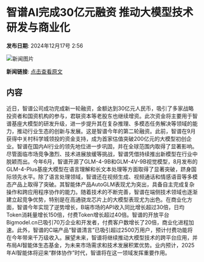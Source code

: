 # 智谱AI完成30亿元融资 推动大模型技术研发与商业化

**发布日期**: 2024年12月17号 2:56

![新闻图片](https://pic.chinaz.com/picmap/202406051435016830_1.jpg)

**新闻链接**: [点击查看原文](https://www.aibase.com/zh/news/14017)

## 内容

近日，智谱公司成功完成新一轮融资，金额达到30亿元人民币，吸引了多家战略投资者和国资机构的参与，君联资本等老股东也继续增资。此次资金将主要用于智谱基座大模型的研发升级，进一步提升其在复杂推理、多模态任务解决等领域的能力，推动行业生态的创新与发展。这是智谱今年的第二轮融资。此前，智谱在9月获得中关村科学城领投的资金支持，成为首家估值突破200亿元的大模型初创企业。智谱在国内AI行业的领先地位进一步巩固，并在全球范围内取得了显著影响。尽管面临市场竞争激烈、技术进展放缓等挑战，智谱凭借持续推出新模型在行业中脱颖而出。今年6月，智谱开源了GLM-4-9B和GLM-4V-9B视觉模型，8月发布的GLM-4-Plus基座大模型在语言理解和长文本处理等方面取得了显著突破，跻身国际领先水平。除了语言处理领域，智谱还在视频生成、视频通话和情感语音等多模态产品上取得了突破。其智能体产品AutoGLM表现尤为突出，具备自主完成复杂操作和跨应用程序协作的能力。随着技术的不断完善，智谱在端侧技术领域也逐渐建立起竞争优势，特别是在高通骁龙芯片上的大模型表现尤为出色。在商业化方面，智谱今年实现了逆势增长，B端市场的API收入同比增长超过30倍，日均Token消耗量增长150倍，付费Token增长超过40倍。智谱的开放平台Bigmodel.cn已吸引70万企业和开发者，付费客户数增长了20倍，商业化进程加速。此外，智谱的C端产品“智谱清言”已吸引超过2500万用户，预计付费功能将在今年带来千万级收入。展望未来，智谱将继续推动大模型技术的跨平台应用，并布局AI智能体生态基金，为未来市场需求和技术发展积累优势。业内预计，2025年AI智能体将迎来“群体协作”时代，智谱将在这一领域发挥重要作用。
